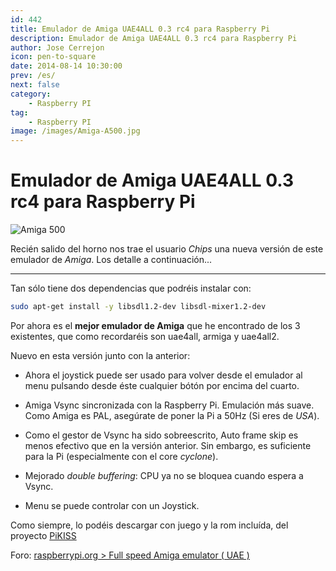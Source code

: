 ```yaml
---
id: 442
title: Emulador de Amiga UAE4ALL 0.3 rc4 para Raspberry Pi
description: Emulador de Amiga UAE4ALL 0.3 rc4 para Raspberry Pi
author: Jose Cerrejon
icon: pen-to-square
date: 2014-08-14 10:30:00
prev: /es/
next: false
category:
    - Raspberry PI
tag:
    - Raspberry PI
image: /images/Amiga-A500.jpg
---
```


# Emulador de Amiga UAE4ALL 0.3 rc4 para Raspberry Pi

![Amiga 500](/images/Amiga-A500.jpg)

Recién salido del horno nos trae el usuario _Chips_ una nueva versión de este emulador de _Amiga_. Los detalle a continuación...

---

Tan sólo tiene dos dependencias que podréis instalar con:

```bash
sudo apt-get install -y libsdl1.2-dev libsdl-mixer1.2-dev
```

Por ahora es el **mejor emulador de Amiga** que he encontrado de los 3 existentes, que como recordaréis son uae4all, armiga y uae4all2.

Nuevo en esta versión junto con la anterior:

-   Ahora el joystick puede ser usado para volver desde el emulador al menu pulsando desde éste cualquier bótón por encima del cuarto.

-   Amiga Vsync sincronizada con la Raspberry Pi. Emulación más suave. Como Amiga es PAL, asegúrate de poner la Pi a 50Hz (Si eres de _USA_).

-   Como el gestor de Vsync ha sido sobreescrito, Auto frame skip es menos efectivo que en la versión anterior. Sin embargo, es suficiente para la Pi (especialmente con el core _cyclone_).

-   Mejorado _double buffering_: CPU ya no se bloquea cuando espera a Vsync.

-   Menu se puede controlar con un Joystick.

Como siempre, lo podéis descargar con juego y la rom incluída, del proyecto [PiKISS](https://github.com/jmcerrejon/PiKISS)

Foro: [raspberrypi.org > Full speed Amiga emulator ( UAE )](https://www.raspberrypi.org/forums/viewtopic.php?t=17928)
